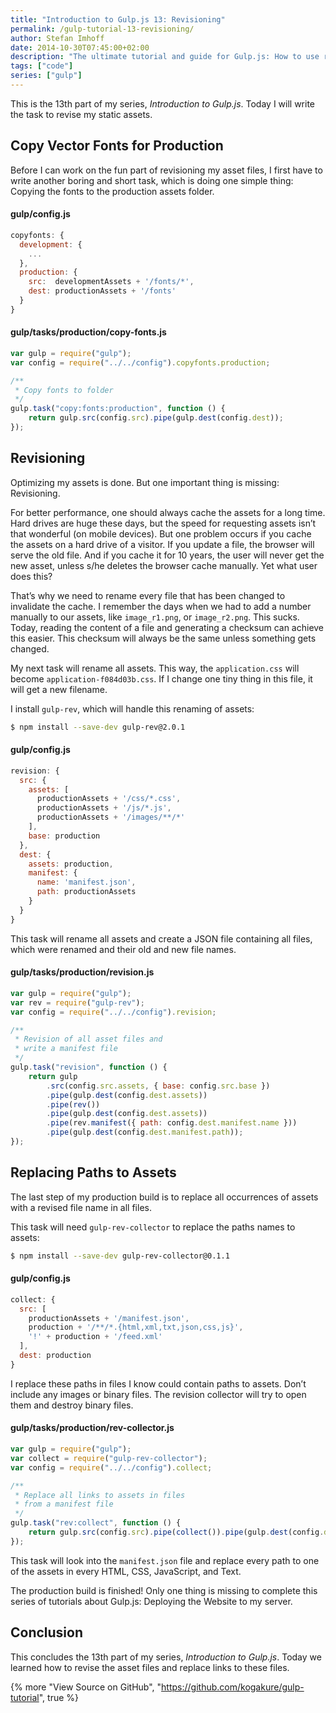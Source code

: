 ```yaml
---
title: "Introduction to Gulp.js 13: Revisioning"
permalink: /gulp-tutorial-13-revisioning/
author: Stefan Imhoff
date: 2014-10-30T07:45:00+02:00
description: "The ultimate tutorial and guide for Gulp.js: How to use revisioning to allow long caching of your assets and replace them  with hashed file names, that can be cache-busted."
tags: ["code"]
series: ["gulp"]
---
```


This is the 13th part of my series, _Introduction to Gulp.js_. Today I will write the task to revise my static assets.

## Copy Vector Fonts for Production

Before I can work on the fun part of revisioning my asset files, I first have to write another boring and short task, which is doing one simple thing: Copying the fonts to the production assets folder.

#### gulp/config.js

```javascript
copyfonts: {
  development: {
    ...
  },
  production: {
    src:  developmentAssets + '/fonts/*',
    dest: productionAssets + '/fonts'
  }
}
```

#### gulp/tasks/production/copy-fonts.js

```javascript
var gulp = require("gulp");
var config = require("../../config").copyfonts.production;

/**
 * Copy fonts to folder
 */
gulp.task("copy:fonts:production", function () {
	return gulp.src(config.src).pipe(gulp.dest(config.dest));
});
```

## Revisioning

Optimizing my assets is done. But one important thing is missing: Revisioning.

For better performance, one should always cache the assets for a long time. Hard drives are huge these days, but the speed for requesting assets isn’t that wonderful (on mobile devices). But one problem occurs if you cache the assets on a hard drive of a visitor. If you update a file, the browser will serve the old file. And if you cache it for 10 years, the user will never get the new asset, unless s/he deletes the browser cache manually. Yet what user does this?

That’s why we need to rename every file that has been changed to invalidate the cache. I remember the days when we had to add a number manually to our assets, like `image_r1.png`, or `image_r2.png`. This sucks. Today, reading the content of a file and generating a checksum can achieve this easier. This checksum will always be the same unless something gets changed.

My next task will rename all assets. This way, the `application.css` will become `application-f084d03b.css`. If I change one tiny thing in this file, it will get a new filename.

I install `gulp-rev`, which will handle this renaming of assets:

```bash
$ npm install --save-dev gulp-rev@2.0.1
```

#### gulp/config.js

```javascript
revision: {
  src: {
    assets: [
      productionAssets + '/css/*.css',
      productionAssets + '/js/*.js',
      productionAssets + '/images/**/*'
    ],
    base: production
  },
  dest: {
    assets: production,
    manifest: {
      name: 'manifest.json',
      path: productionAssets
    }
  }
}
```

This task will rename all assets and create a JSON file containing all files, which were renamed and their old and new file names.

#### gulp/tasks/production/revision.js

```javascript
var gulp = require("gulp");
var rev = require("gulp-rev");
var config = require("../../config").revision;

/**
 * Revision of all asset files and
 * write a manifest file
 */
gulp.task("revision", function () {
	return gulp
		.src(config.src.assets, { base: config.src.base })
		.pipe(gulp.dest(config.dest.assets))
		.pipe(rev())
		.pipe(gulp.dest(config.dest.assets))
		.pipe(rev.manifest({ path: config.dest.manifest.name }))
		.pipe(gulp.dest(config.dest.manifest.path));
});
```

## Replacing Paths to Assets

The last step of my production build is to replace all occurrences of assets with a revised file name in all files.

This task will need `gulp-rev-collector` to replace the paths names to assets:

```bash
$ npm install --save-dev gulp-rev-collector@0.1.1
```

#### gulp/config.js

```javascript
collect: {
  src: [
    productionAssets + '/manifest.json',
    production + '/**/*.{html,xml,txt,json,css,js}',
    '!' + production + '/feed.xml'
  ],
  dest: production
}
```

I replace these paths in files I know could contain paths to assets. Don’t include any images or binary files. The revision collector will try to open them and destroy binary files.

#### gulp/tasks/production/rev-collector.js

```javascript
var gulp = require("gulp");
var collect = require("gulp-rev-collector");
var config = require("../../config").collect;

/**
 * Replace all links to assets in files
 * from a manifest file
 */
gulp.task("rev:collect", function () {
	return gulp.src(config.src).pipe(collect()).pipe(gulp.dest(config.dest));
});
```

This task will look into the `manifest.json` file and replace every path to one of the assets in every HTML, CSS, JavaScript, and Text.

The production build is finished! Only one thing is missing to complete this series of tutorials about Gulp.js: Deploying the Website to my server.

## Conclusion

This concludes the 13th part of my series, _Introduction to Gulp.js_. Today we learned how to revise the asset files and replace links to these files.

{% more "View Source on GitHub", "https://github.com/kogakure/gulp-tutorial", true %}
